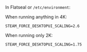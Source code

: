 In Flatseal or `/etc/environment`:

When running anything in 4K:
```
STEAM_FORCE_DESKTOPUI_SCALING=2.6
```

When running only 2K:
```
STEAM_FORCE_DESKTOPUI_SCALING=1.75
```

